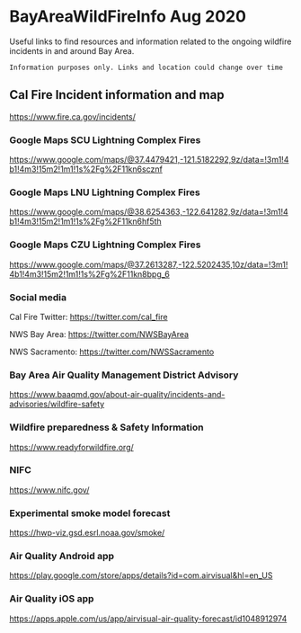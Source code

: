 # BayAreaWildFireInfo Aug 2020
Useful links to find resources and information related to the ongoing wildfire incidents in and around Bay Area.
```
Information purposes only. Links and location could change over time
```

## Cal Fire Incident information and map
https://www.fire.ca.gov/incidents/

### Google Maps SCU Lightning Complex Fires
https://www.google.com/maps/@37.4479421,-121.5182292,9z/data=!3m1!4b1!4m3!15m2!1m1!1s%2Fg%2F11kn6scznf

### Google Maps LNU Lightning Complex Fires
https://www.google.com/maps/@38.6254363,-122.641282,9z/data=!3m1!4b1!4m3!15m2!1m1!1s%2Fg%2F11kn6hf5th

### Google Maps CZU Lightning Complex Fires
https://www.google.com/maps/@37.2613287,-122.5202435,10z/data=!3m1!4b1!4m3!15m2!1m1!1s%2Fg%2F11kn8bpg_6

### Social media
Cal Fire Twitter: https://twitter.com/cal_fire

NWS Bay Area: https://twitter.com/NWSBayArea

NWS Sacramento: https://twitter.com/NWSSacramento

### Bay Area Air Quality Management District Advisory
https://www.baaqmd.gov/about-air-quality/incidents-and-advisories/wildfire-safety

### Wildfire preparedness & Safety Information
https://www.readyforwildfire.org/

### NIFC 
https://www.nifc.gov/

### Experimental smoke model forecast
https://hwp-viz.gsd.esrl.noaa.gov/smoke/

### Air Quality Android app
https://play.google.com/store/apps/details?id=com.airvisual&hl=en_US

### Air Quality iOS app
https://apps.apple.com/us/app/airvisual-air-quality-forecast/id1048912974




